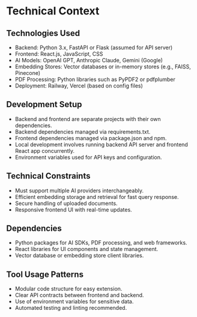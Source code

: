 # Technical Context

## Technologies Used

- Backend: Python 3.x, FastAPI or Flask (assumed for API server)
- Frontend: React.js, JavaScript, CSS
- AI Models: OpenAI GPT, Anthropic Claude, Gemini (Google)
- Embedding Stores: Vector databases or in-memory stores (e.g., FAISS, Pinecone)
- PDF Processing: Python libraries such as PyPDF2 or pdfplumber
- Deployment: Railway, Vercel (based on config files)

## Development Setup

- Backend and frontend are separate projects with their own dependencies.
- Backend dependencies managed via requirements.txt.
- Frontend dependencies managed via package.json and npm.
- Local development involves running backend API server and frontend React app concurrently.
- Environment variables used for API keys and configuration.

## Technical Constraints

- Must support multiple AI providers interchangeably.
- Efficient embedding storage and retrieval for fast query response.
- Secure handling of uploaded documents.
- Responsive frontend UI with real-time updates.

## Dependencies

- Python packages for AI SDKs, PDF processing, and web frameworks.
- React libraries for UI components and state management.
- Vector database or embedding store client libraries.

## Tool Usage Patterns

- Modular code structure for easy extension.
- Clear API contracts between frontend and backend.
- Use of environment variables for sensitive data.
- Automated testing and linting recommended.
